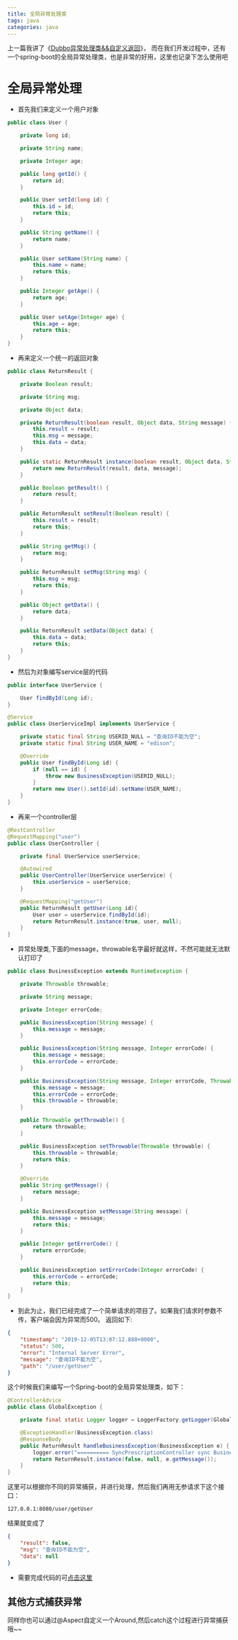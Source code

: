 ```yaml
---
title: 全局异常处理类
tags: java
categories: java
---
```


上一篇我讲了《[Dubbo异常处理类&&自定义返回]("http://blog.duanshaojie.cn/2019/12/05/%E4%B8%AD%E9%97%B4%E4%BB%B6/Dubbo%E5%BC%82%E5%B8%B8%E5%A4%84%E7%90%86%E7%B1%BB&&%E8%87%AA%E5%AE%9A%E4%B9%89%E8%BF%94%E5%9B%9E/#more")》，
而在我们开发过程中，还有一个spring-boot的全局异常处理类，也是非常的好用，这里也记录下怎么使用吧

<!-- more -->

#   全局异常处理
*   首先我们来定义一个用户对象
```java
public class User {

    private long id;

    private String name;

    private Integer age;

    public long getId() {
        return id;
    }

    public User setId(long id) {
        this.id = id;
        return this;
    }

    public String getName() {
        return name;
    }

    public User setName(String name) {
        this.name = name;
        return this;
    }

    public Integer getAge() {
        return age;
    }

    public User setAge(Integer age) {
        this.age = age;
        return this;
    }
}
```
*   再来定义一个统一的返回对象
```java
public class ReturnResult {

    private Boolean result;

    private String msg;

    private Object data;

    private ReturnResult(boolean result, Object data, String message) {
        this.result = result;
        this.msg = message;
        this.data = data;
    }

    public static ReturnResult instance(boolean result, Object data, String message) {
        return new ReturnResult(result, data, message);
    }

    public Boolean getResult() {
        return result;
    }

    public ReturnResult setResult(Boolean result) {
        this.result = result;
        return this;
    }

    public String getMsg() {
        return msg;
    }

    public ReturnResult setMsg(String msg) {
        this.msg = msg;
        return this;
    }

    public Object getData() {
        return data;
    }

    public ReturnResult setData(Object data) {
        this.data = data;
        return this;
    }
}
```
*   然后为对象编写service层的代码
```java
public interface UserService {

    User findById(Long id);
}
```
```java
@Service
public class UserServiceImpl implements UserService {

    private static final String USERID_NULL = "查询ID不能为空";
    private static final String USER_NAME = "edison";

    @Override
    public User findById(Long id) {
        if (null == id) {
            throw new BusinessException(USERID_NULL);
        }
        return new User().setId(id).setName(USER_NAME);
    }
}
```
*   再来一个controller层
```java
@RestController
@RequestMapping("user")
public class UserController {

    private final UserService userService;

    @Autowired
    public UserController(UserService userService) {
        this.userService = userService;
    }

    @RequestMapping("getUser")
    public ReturnResult getUser(Long id){
        User user = userService.findById(id);
        return ReturnResult.instance(true, user, null);
    }
}
```
*   异常处理类,下面的message，throwable名字最好就这样，不然可能就无法默认打印了
```java
public class BusinessException extends RuntimeException {

    private Throwable throwable;

    private String message;

    private Integer errorCode;

    public BusinessException(String message) {
        this.message = message;
    }

    public BusinessException(String message, Integer errorCode) {
        this.message = message;
        this.errorCode = errorCode;
    }

    public BusinessException(String message, Integer errorCode, Throwable throwable) {
        this.message = message;
        this.errorCode = errorCode;
        this.throwable = throwable;
    }

    public Throwable getThrowable() {
        return throwable;
    }

    public BusinessException setThrowable(Throwable throwable) {
        this.throwable = throwable;
        return this;
    }

    @Override
    public String getMessage() {
        return message;
    }

    public BusinessException setMessage(String message) {
        this.message = message;
        return this;
    }

    public Integer getErrorCode() {
        return errorCode;
    }

    public BusinessException setErrorCode(Integer errorCode) {
        this.errorCode = errorCode;
        return this;
    }
}

```
*   到此为止，我们已经完成了一个简单请求的项目了。如果我们请求时参数不传，客户端会因为异常而500。
返回如下:
```json
{
    "timestamp": "2019-12-05T13:07:12.888+0000",
    "status": 500,
    "error": "Internal Server Error",
    "message": "查询ID不能为空",
    "path": "/user/getUser"
}
```
这个时候我们来编写一个Spring-boot的全局异常处理类，如下：
```java
@ControllerAdvice
public class GlobalException {

    private final static Logger logger = LoggerFactory.getLogger(GlobalException.class);

    @ExceptionHandler(BusinessException.class)
    @ResponseBody
    public ReturnResult handleBusinessException(BusinessException e) {
        logger.error("========== SyncPrescriptionController sync BusinessException error={} ==========", e.getMessage());
        return ReturnResult.instance(false, null, e.getMessage());
    }
}
```
这里可以根据你不同的异常捕获，并进行处理，然后我们再用无参请求下这个接口：
```text
127.0.0.1:8080/user/getUser
```
结果就变成了
```json
{
    "result": false,
    "msg": "查询ID不能为空",
    "data": null
}
```

*   需要完成代码的可[点击这里]("https://github.com/duanshaojie/global-exception")

##  其他方式捕获异常
同样你也可以通过@Aspect自定义一个Around,然后catch这个过程进行异常捕获哦~~



